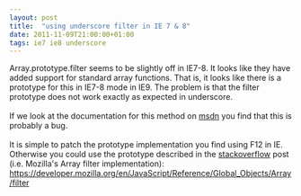```yaml
---
layout: post
title:  "using underscore filter in IE 7 & 8"
date: 2011-11-09T21:00:00+01:00
tags: ie7 ie8 underscore
---
```


Array.prototype.filter seems to be slightly off in IE7-8. It looks like they have added support for standard array functions. That is, it looks like there is a prototype for this in IE7-8 mode in IE9. The problem is that the filter prototype does not work exactly as expected in underscore.<br><br>
If we look at the documentation for this method on <a href="http://msdn.microsoft.com/en-us/library/ff679973(v=vs.94).aspx">msdn</a> you find that this is probably a bug.<br><br>
It is simple to patch the prototype implementation you find using F12 in IE. Otherwise you could use the prototype described in the <a href="http://stackoverflow.com/questions/2790001/fixing-javascript-array-functions-in-internet-explorer-indexof-foreach-etc">stackoverflow</a> post (i.e. Mozilla's Array filter implementation):<br><a href="https://developer.mozilla.org/en/JavaScript/Reference/Global_Objects/Array/filter">https://developer.mozilla.org/en/JavaScript/Reference/Global_Objects/Array/filter</a>
<div style="clear: both;"></div>